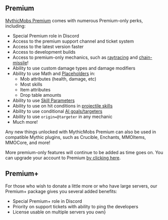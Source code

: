 Premium
-------
[MythicMobs
Premium](http://www.mythicmobs.net/index.php?account/upgrades) comes with numerous Premium-only perks, including: 

-   Special Premium role in Discord
-   Access to the premium support channel and ticket system
-   Access to the latest version faster
-   Access to development builds
-   Access to premium-only mechanics, such as [raytracing](/skills/mechanics/raytrace) and [chain-missile](/skills/mechanics/chainmissile)!
-   Ability to use custom damage types and damage modifiers
-   Ability to use Math and [Placeholders](/Skills/Placeholders) in:
    - Mob attributes (health, damage, etc)
    - Most skills 
    - Item attributes
    - Drop table amounts        
-   Ability to use [Skill Parameters](/skills/skillparametersystem)
-   Ability to use on hit conditions in [projectile skills](/skills/mechanics/projectile)
-   Ability to use conditional [AI goals/targeters](/Mobs/AI)
-   Ability to use `origin=@targeter` in any mechanic
-   Much more!

Any new things unlocked with MythicMobs Premium can also be used in compatible Mythic plugins, such as Crucible, Enchants, MMOItems, MMOCore, and more!

More premium-only features will continue to be added as time goes on.  You can upgrade your account to Premium [by clicking here](http://www.mythicmobs.net/index.php?account/upgrades).

Premium+
--------

 For those who wish to donate a little more or who have large servers, our Premium+ package gives you several added benefits: 

-   Special Premium+ role in Discord
-   Priority on support tickets with ability to ping the developers
-   License usable on multiple servers you own}